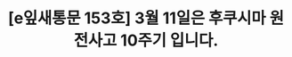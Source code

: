 ---
href: 'https://stib.ee/b383#new_tab'
title: '[e잎새통문 153호] 3월 11일은 후쿠시마 원전사고 10주기 입니다.'
img: '/_assets/153.jpg'
---